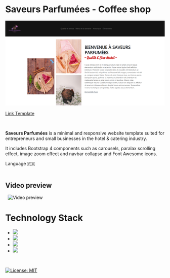 # Saveurs Parfumées - Coffee shop

![Saveurs parfumées web template](images/cover.png)  

[Link Template](https://yannaries.github.io/saveurs-parfumees/)

&nbsp;

**Saveurs Parfumées** is a minimal and responsive website template suited for entrepreneurs and small businesses in the hotel & catering industry.

It includes Bootstrap 4 components such as carousels, paralax scrolling effect, image zoom effect and navbar collapse and Font Awesome icons.

Language :fr:  
&nbsp;

## Video preview
&nbsp;
![Video preview](ressources/preview.gif)
&nbsp;

# Technology Stack
* <img src="https://img.shields.io/badge/html5%20-%23E34F26.svg?&style=for-the-badge&logo=html5&logoColor=white"/>
* <img src="https://img.shields.io/badge/css3%20-%231572B6.svg?&style=for-the-badge&logo=css3&logoColor=white"/>
* <img src="https://img.shields.io/badge/javascript%20-%23323330.svg?&style=for-the-badge&logo=javascript&logoColor=%23F7DF1E"/>
* <img src="https://img.shields.io/badge/bootstrap%20-%23563D7C.svg?&style=for-the-badge&logo=bootstrap&logoColor=white"/>

&nbsp;

[![License: MIT](https://img.shields.io/badge/License-MIT-blue.svg)](https://opensource.org/licenses/MIT)